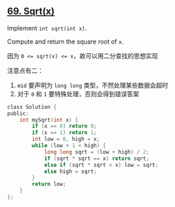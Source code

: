 ## [69. Sqrt(x)](https://leetcode.com/problems/sqrtx/#/description)

Implement `int sqrt(int x)`.

Compute and return the square root of `x`.

因为 `0 <= sqrt(x) <= x`，故可以用二分查找的思想实现

注意点有二：

1. `mid` 要声明为 `long long` 类型，不然处理某些数据会超时
2. 对于 `0` 和 `1` 要特殊处理，否则会得到错误答案


```c
class Solution {
public:
    int mySqrt(int x) {
        if (x == 0) return 0;
        if (x == 1) return 1;
        int low = 0, high = x;
        while (low + 1 < high) {
            long long sqrt = (low + high) / 2;
            if (sqrt * sqrt == x) return sqrt;
            else if (sqrt * sqrt < x) low = sqrt;
            else high = sqrt;
        }
        return low;
    }
};
```